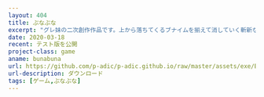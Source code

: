 ```yaml
---
layout: 404
title: ぶなぶな
excerpt: "グレ妹の二次創作作品です。上から落ちてくるブナイムを揃えて消していく斬新なパズルゲームです。テスト版を公開していますので下のリンクからBunaBuna.zipをダウンロードして解凍し、説明書.txtを読んでBunaBuna.exeを起動しプレイしてみて下さい。"
date: 2020-03-18
recent: テスト版を公開
project-class: game
aname: bunabuna
url: https://github.com/p-adic/p-adic.github.io/raw/master/assets/exe/BunaBuna.zip
url-description: ダウンロード
tags: [ゲーム,ぶなぶな]
---
```

